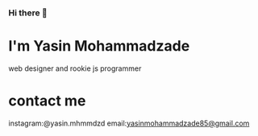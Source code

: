 ### Hi there 👋
# I'm Yasin Mohammadzade
web designer and rookie js programmer
# contact me
instagram:@yasin.mhmmdzd
email:yasinmohammadzade85@gmail.com
